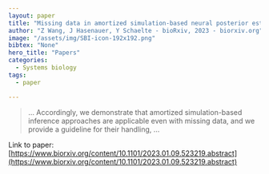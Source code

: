 ```yaml
---
layout: paper
title: "Missing data in amortized simulation-based neural posterior estimation"
author: "Z Wang, J Hasenauer, Y Schaelte - bioRxiv, 2023 - biorxiv.org"
image: "/assets/img/SBI-icon-192x192.png"
bibtex: "None"
hero_title: "Papers"
categories:
  - Systems biology
tags:
  - paper

---
```

>… Accordingly, we demonstrate that amortized simulation-based inference approaches are applicable even with missing data, and we provide a guideline for their handling, …

Link to paper: [https://www.biorxiv.org/content/10.1101/2023.01.09.523219.abstract](https://www.biorxiv.org/content/10.1101/2023.01.09.523219.abstract)
